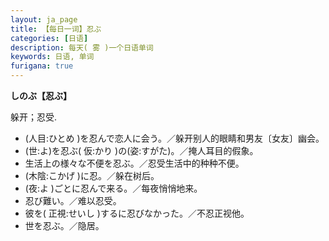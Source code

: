 ```yaml
---
layout: ja_page
title: 【每日一词】忍ぶ
categories: [日语]
description: 每天( 雾 )一个日语单词
keywords: 日语, 单词
furigana: true
---
```


**しのぶ【忍ぶ】**

躲开；忍受.
-	(人目:ひとめ )を忍んで恋人に会う。／躲开别人的眼睛和男友〔女友〕幽会。
-	(世:よ)を忍ぶ( 仮:かり )の(姿:すがた)。／掩人耳目的假象。
-	生活上の様々な不便を忍ぶ。／忍受生活中的种种不便。
-	(木陰:こかげ )に忍。／躲在树后。
-	(夜:よ )ごとに忍んで来る。／每夜悄悄地来。
-	忍び難い。／难以忍受。
-	彼を( 正視:せいし )するに忍びなかった。／不忍正视他。
-	世を忍ぶ。／隐居。
